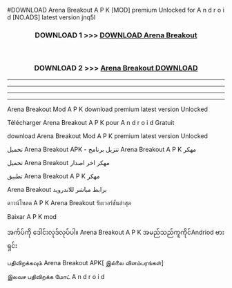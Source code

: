 #DOWNLOAD Arena Breakout  A P K [MOD] premium Unlocked for A n d r o i d [NO.ADS] latest version jnq5l



<div align="center">

<h3>DOWNLOAD 1 >>> <a href="https://teeasianyam.web.app?sq=Arena Breakout ">DOWNLOAD Arena Breakout  </a></h3><br>

<h3>DOWNLOAD 2 >>> <a href="https://teeasianyam.web.app?sq=Arena Breakout  ">Arena Breakout   DOWNLOAD </a></h3>

</div>


----------------------------------------------------------

----------------------------------------------------------

----------------------------------------------------------

----------------------------------------------------------


Arena Breakout   Mod A P K download premium latest version Unlocked

Télécharger Arena Breakout   A P K pour A n d r o i d Gratuit

download Arena Breakout   Mod A P K premium latest version Unlocked

تحميل Arena Breakout   APK - تنزيل برنامج Arena Breakout   A P K مهكر

تحميل Arena Breakout   مهكر اخر اصدار

تطبيق Arena Breakout   A P K مهكر

Arena Breakout   برابط مباشر للاندرويد

ดาวน์โหลด A P K Arena Breakout   รับเวอร์ชันล่าสุด

Baixar A P K mod

အက်ပ်ကို ဒေါင်းလုဒ်လုပ်ပါ။ Arena Breakout   A P K အမည်သည်ကူကိုင်Andriod ဗားရှင်း

பதிவிறக்கவும் Arena Breakout   APK[ இல்லை விளம்பரங்கள்] 
 
இலவச பதிவிறக்க மோட் A n d r o i d



